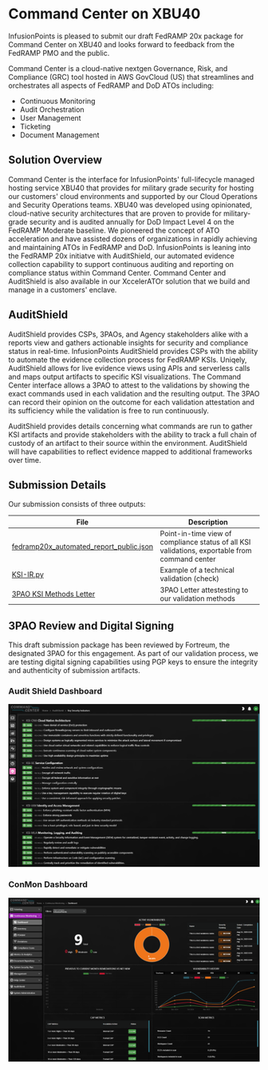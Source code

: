 # Command Center on XBU40
InfusionPoints is pleased to submit our draft FedRAMP 20x package for Command Center on XBU40 and looks forward to feedback from the FedRAMP PMO and the public. 

Command Center is a cloud-native nextgen Governance, Risk, and Compliance (GRC) tool hosted in AWS GovCloud (US) that streamlines and orchestrates all aspects of FedRAMP and DoD ATOs including:

- Continuous Monitoring
- Audit Orchestration
- User Management
- Ticketing
- Document Management

## Solution Overview
Command Center is the interface for InfusionPoints' full-lifecycle managed hosting service XBU40 that provides for military grade security for hosting our customers' cloud environments and supported by our Cloud Operations and Security Operations teams. XBU40 was developed using opinionated, cloud-native security architectures that are proven to provide for military-grade security and is audited annually for DoD Impact Level 4 on the FedRAMP Moderate baseline. We pioneered the concept of ATO acceleration and have assisted dozens of organizations in rapidly achieving and maintaining ATOs in FedRAMP and DoD. InfusionPoints is leaning into the FedRAMP 20x initiatve with AuditShield, our automated evidence collection capability to support continuous auditing and reporting on compliance status within Command Center. Command Center and AuditShield is also available in our XccelerATOr solution that we build and manage in a customers' enclave.

## AuditShield
AuditShield provides CSPs, 3PAOs, and Agency stakeholders alike with a reports view and gathers actionable insights for security and compliance status in real-time. InfusionPoints AuditShield provides CSPs with the ability to automate the evidence collection process for FedRAMP KSIs. Uniqely, AuditShield allows for live evidence views using APIs and serverless calls and maps output artifacts to specific KSI visualizations. The Command Center interface allows a 3PAO to attest to the validations by showing the exact commands used in each validation and the resulting output. The 3PAO can record their opinion on the outcome for each validation attestation and its sufficiency while the validation is free to run continuously. 

AuditShield provides details concerning what commands are run to gather KSI artifacts and provide stakeholders with the ability to track a full chain of custody of an artifact to their source within the environment. AuditShield will have capabilities to reflect evidence mapped to additional frameworks over time. 

## Submission Details
Our submission consists of three outputs:

| File | Description |
|----------|----------|
| [fedramp20x_automated_report_public.json](fedramp20x_automated_report_public.json)    | Point-in-time view of compliance status of all KSI validations, exportable from command center  |
| [KSI-IR.py](KSI-IR.py)   | Example of a technical validation (check)    |
| [3PAO KSI Methods Letter](InfusionPoints-FedRAMP_20x_KSIs-Methods-Letter-05232025.pdf)  | 3PAO Letter attestesting to our validation methods |

## 3PAO Review and Digital Signing
This draft submission package has been reviewed by Fortreum, the designated 3PAO for this engagement. As part of our validation process, we are testing digital signing capabilities using PGP keys to ensure the integrity and authenticity of submission artifacts.

### Audit Shield Dashboard
![Audit Shield](img/cc_auditshield.png)

### ConMon Dashboard
![Continuous Monitoring Dashboard in Command Center](img/cc_conmon.png)